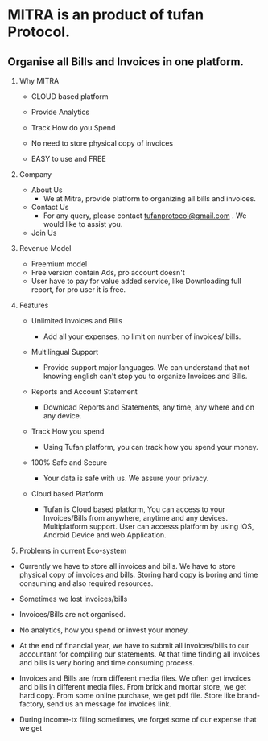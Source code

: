 # MITRA is an product of tufan Protocol.

## Organise all Bills and Invoices in one platform.

1. Why MITRA

    -   CLOUD based platform


    -   Provide  Analytics
    -   Track How do you Spend
    -   No need to store physical copy of invoices
    -   EASY to use and FREE 
    


2. Company
    - About Us
        - We at Mitra, provide platform to organizing all bills and invoices.
    - Contact Us
        - For any query, please contact tufanprotocol@gmail.com . We would like to assist you.
    - Join Us

3. Revenue Model

    - Freemium model
    - Free version contain Ads, pro account doesn't
    - User have to pay for value added service, like Downloading full report, for pro user it is free.

4. Features

    - Unlimited Invoices and Bills
        -   Add all your expenses, no limit on number of invoices/ bills.

    - Multilingual Support

        -   Provide support major languages. We can understand that not knowing english can't stop you to organize Invoices and Bills.

    - Reports and Account Statement

        -   Download Reports and Statements, any time, any where and on any device. 

    - Track How you spend

        -   Using Tufan platform, you can track how you spend your money.
    -   100% Safe and Secure

        -   Your data is safe with us. We assure your privacy.

    - Cloud based Platform
        - Tufan is Cloud based platform, You can access to your Invoices/Bills from anywhere, anytime and any devices. Multiplatform support. User can accesss platform by using iOS, Android Device and web Application.

5. Problems in current Eco-system

- Currently we have to store all invoices and bills. We have to store physical copy of invoices and bills. Storing hard copy is boring and time consuming and also required resources.

- Sometimes we lost invoices/bills
- Invoices/Bills are not organised.
- No analytics, how you spend or invest your money.

- At the end of financial year, we have to submit all invoices/bills to our accountant for compiling our statements. At that time finding all invoices and bills is very boring and time consuming process. 

- Invoices and Bills are from different media files. We often get invoices and bills in different media files. From brick and mortar store, we get hard copy. From some online purchase, we get pdf file. Store like brand-factory, send us an message for invoices link. 

- During income-tx filing sometimes, we forget some of our expense that we get 
    

    
        

    
